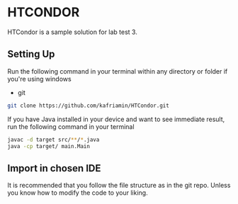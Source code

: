 # HTCONDOR
HTCondor is a sample solution for lab test 3.

## Setting Up

Run the following command in your terminal within any directory or folder if you're using windows

* git
```sh
git clone https://github.com/kafriamin/HTCondor.git
```

If you have Java installed in your device and want to see immediate result, run the following command in your terminal

```sh
javac -d target src/**/*.java
java -cp target/ main.Main
```

## Import in chosen IDE

It is recommended that you follow the file structure as in the git repo. Unless you know how to modify the code to your liking.


